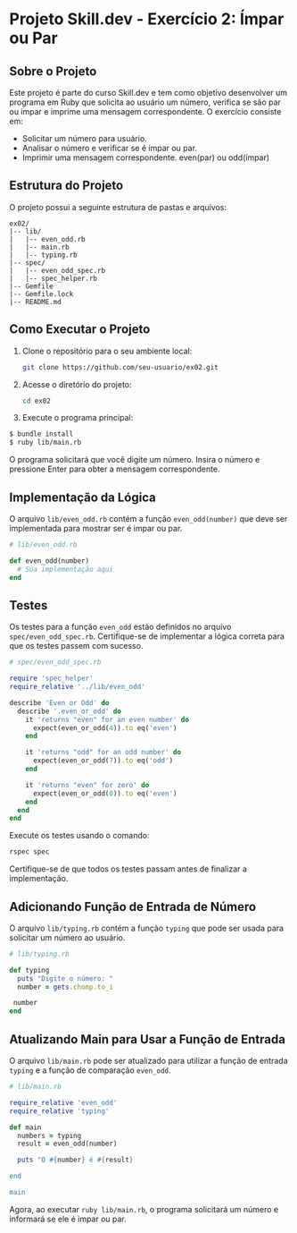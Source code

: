 # Projeto Skill.dev - Exercício 2: Ímpar ou Par

## Sobre o Projeto

Este projeto é parte do curso Skill.dev e tem como objetivo desenvolver um programa em Ruby que solicita ao usuário um número, verifica se são par ou impar e imprime uma mensagem correspondente. O exercício consiste em:

- Solicitar um número para usuário.
- Analisar o número e verificar se é impar ou par.
- Imprimir uma mensagem correspondente. even(par) ou odd(ímpar)

## Estrutura do Projeto

O projeto possui a seguinte estrutura de pastas e arquivos:

```
ex02/
|-- lib/
|   |-- even_odd.rb
|   |-- main.rb
|   |-- typing.rb
|-- spec/
|   |-- even_odd_spec.rb
|   |-- spec_helper.rb
|-- Gemfile
|-- Gemfile.lock
|-- README.md
```

## Como Executar o Projeto

1. Clone o repositório para o seu ambiente local:

   ```bash
   git clone https://github.com/seu-usuario/ex02.git
   ```

2. Acesse o diretório do projeto:

   ```bash
   cd ex02
   ```

3. Execute o programa principal:

```bash
$ bundle install
$ ruby lib/main.rb
```

   O programa solicitará que você digite um número. Insira o número e pressione Enter para obter a mensagem correspondente.

## Implementação da Lógica

O arquivo `lib/even_odd.rb` contém a função `even_odd(number)` que deve ser implementada para mostrar ser é impar ou par.

```ruby
# lib/even_odd.rb

def even_odd(number)
  # Sua implementação aqui
end
```

## Testes

Os testes para a função `even_odd` estão definidos no arquivo `spec/even_odd_spec.rb`. Certifique-se de implementar a lógica correta para que os testes passem com sucesso.

```ruby
# spec/even_odd_spec.rb

require 'spec_helper'
require_relative '../lib/even_odd'

describe 'Even or Odd' do
  describe '.even_or_odd' do
    it 'returns "even" for an even number' do
      expect(even_or_odd(4)).to eq('even')
    end

    it 'returns "odd" for an odd number' do
      expect(even_or_odd(7)).to eq('odd')
    end

    it 'returns "even" for zero' do
      expect(even_or_odd(0)).to eq('even')
    end
  end
end
```

Execute os testes usando o comando:

```bash
rspec spec
```

Certifique-se de que todos os testes passam antes de finalizar a implementação.

## Adicionando Função de Entrada de Número

O arquivo `lib/typing.rb` contém a função `typing` que pode ser usada para solicitar um número ao usuário.

```ruby
# lib/typing.rb

def typing
  puts "Digite o número: "
  number = gets.chomp.to_i

 number
end
```

## Atualizando Main para Usar a Função de Entrada

O arquivo `lib/main.rb` pode ser atualizado para utilizar a função de entrada `typing` e a função de comparação `even_odd`.

```ruby
# lib/main.rb

require_relative 'even_odd'
require_relative 'typing'

def main
  numbers = typing
  result = even_odd(number)

  puts "O #{number} é #{result}

end

main
```

Agora, ao executar `ruby lib/main.rb`, o programa solicitará um número e informará se ele é impar ou par.